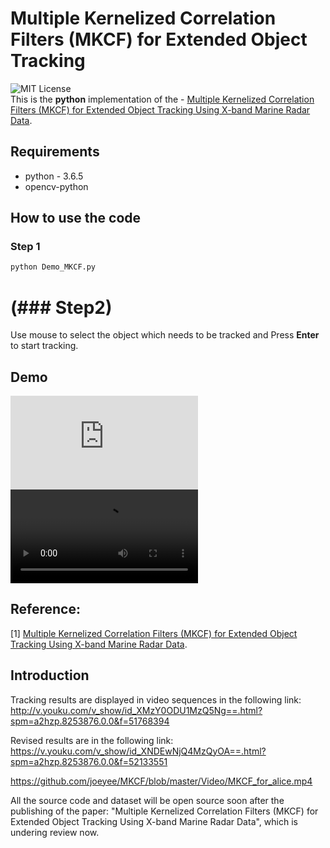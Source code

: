# Multiple Kernelized Correlation Filters (MKCF) for Extended Object Tracking

![MIT License](https://img.shields.io/badge/license-MIT-blue.svg)   
This is the **python** implementation of the - [Multiple Kernelized Correlation Filters (MKCF) for Extended Object Tracking Using X-band Marine Radar Data](https://ieeexplore.ieee.org/document/8718392).

## Requirements
- python - 3.6.5
- opencv-python

## How to use the code
### Step 1
```bash
python Demo_MKCF.py 

```
# (### Step2)
Use mouse to select the object which needs to be tracked and Press **Enter** to start tracking.

## Demo
![demo on Youku](https://v.youku.com/v_show/id_XNDEwNjQ4MzQyOA==.html?spm=a2hzp.8253876.0.0&f=52133551)
![demo on Github](https://github.com/joeyee/MKCF/blob/master/Video/MKCF_for_alice.mp4)

## Reference:
[1] [Multiple Kernelized Correlation Filters (MKCF) for Extended Object Tracking Using X-band Marine Radar Data](https://ieeexplore.ieee.org/document/8718392).

## Introduction

Tracking results are displayed in video sequences in the following link:
http://v.youku.com/v_show/id_XMzY0ODU1MzQ5Ng==.html?spm=a2hzp.8253876.0.0&f=51768394

Revised results are in the following link:
https://v.youku.com/v_show/id_XNDEwNjQ4MzQyOA==.html?spm=a2hzp.8253876.0.0&f=52133551

https://github.com/joeyee/MKCF/blob/master/Video/MKCF_for_alice.mp4

All the source code and dataset will be open source soon after the publishing of the paper:
"Multiple Kernelized Correlation Filters (MKCF) for Extended Object Tracking Using X-band Marine Radar Data",
which is undering review now.
